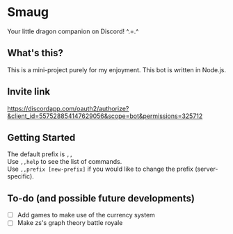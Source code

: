 # Smaug
Your little dragon companion on Discord! ^.=.^

## What's this?
This is a mini-project purely for my enjoyment. This bot is written in Node.js.

## Invite link
https://discordapp.com/oauth2/authorize?&client_id=557528854147629056&scope=bot&permissions=325712

## Getting Started
The default prefix is `,,`  
Use `,,help` to see the list of commands.  
Use `,,prefix [new-prefix]` if you would like to change the prefix (server-specific).

## To-do (and possible future developments)
- [ ] Add games to make use of the currency system
- [ ] Make zs's graph theory battle royale
